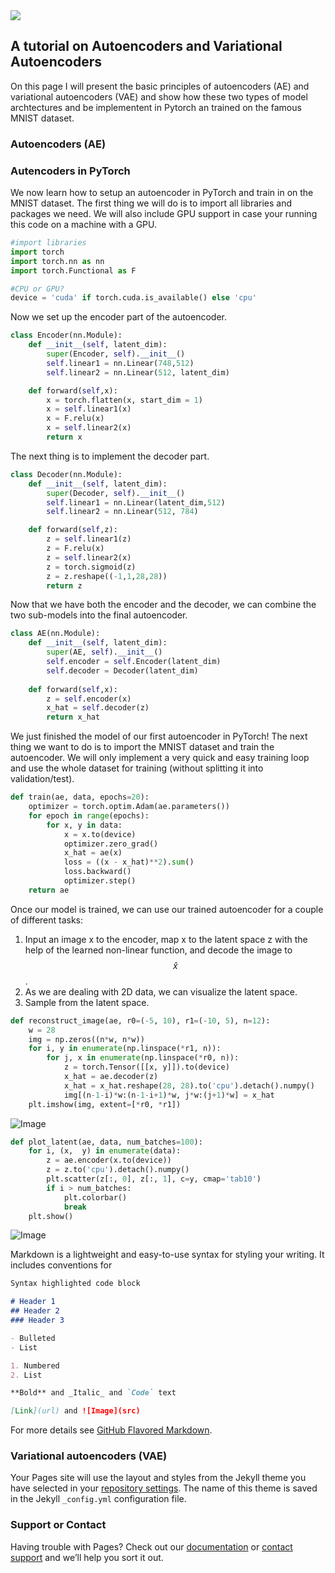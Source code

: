 <img src="https://render.githubusercontent.com/render/math?math=e^{i \pi} = -1">
    
## A tutorial on Autoencoders and Variational Autoencoders

On this page I will present the basic principles of autoencoders (AE) and variational autoencoders (VAE) and show how these two types of model archtectures and be implementent in Pytorch an trained on the famous MNIST dataset.

### Autoencoders (AE)

### Autencoders in PyTorch

We now learn how to setup an autoencoder in PyTorch and train in on the MNIST dataset.
The first thing we will do is to import all libraries and packages we need. We will also include GPU support in case your running this code on a machine with a GPU.

```python
#import libraries
import torch
import torch.nn as nn
import torch.Functional as F

#CPU or GPU?
device = 'cuda' if torch.cuda.is_available() else 'cpu'
```

Now we set up the encoder part of the autoencoder.

```python
class Encoder(nn.Module):
    def __init__(self, latent_dim):
        super(Encoder, self).__init__()
        self.linear1 = nn.Linear(748,512)
        self.linear2 = nn.Linear(512, latent_dim)

    def forward(self,x):
        x = torch.flatten(x, start_dim = 1)
        x = self.linear1(x)
        x = F.relu(x)
        x = self.linear2(x)
        return x
```

The next thing is to implement the decoder part.

```python
class Decoder(nn.Module):
    def __init__(self, latent_dim):
        super(Decoder, self).__init__()
        self.linear1 = nn.Linear(latent_dim,512)
        self.linear2 = nn.Linear(512, 784)

    def forward(self,z):
        z = self.linear1(z)
        z = F.relu(x)
        z = self.linear2(x)
        z = torch.sigmoid(z)
        z = z.reshape((-1,1,28,28))
        return z
```

Now that we have both the encoder and the decoder, we can combine the two sub-models into the final autoencoder.

```python
class AE(nn.Module):
    def __init__(self, latent_dim):
        super(AE, self).__init__()
        self.encoder = self.Encoder(latent_dim)
        self.decoder = Decoder(latent_dim)
    
    def forward(self,x):
        z = self.encoder(x)
        x_hat = self.decoder(z)
        return x_hat
```

We just finished the model of our first autoencoder in PyTorch! The next thing we want to do is to import the MNIST dataset and train the autoencoder. We will only implement a very quick and easy training loop and use the whole dataset for training (without splitting it into validation/test).

```python
def train(ae, data, epochs=20):
    optimizer = torch.optim.Adam(ae.parameters())
    for epoch in range(epochs):
        for x, y in data:
            x = x.to(device)
            optimizer.zero_grad()
            x_hat = ae(x)
            loss = ((x - x_hat)**2).sum()
            loss.backward()
            optimizer.step()
    return ae
```
Once our model is trained, we can use our trained autoencoder for a couple of different tasks:

1. Input an image x to the encoder, map x to the latent space z with the help of the learned non-linear function, and decode the image to $$\hat{x}$$. 
2. As we are dealing with 2D data, we can visualize the latent space.
3. Sample from the latent space.

```python
def reconstruct_image(ae, r0=(-5, 10), r1=(-10, 5), n=12):
    w = 28
    img = np.zeros((n*w, n*w))
    for i, y in enumerate(np.linspace(*r1, n)):
        for j, x in enumerate(np.linspace(*r0, n)):
            z = torch.Tensor([[x, y]]).to(device)
            x_hat = ae.decoder(z)
            x_hat = x_hat.reshape(28, 28).to('cpu').detach().numpy()
            img[(n-1-i)*w:(n-1-i+1)*w, j*w:(j+1)*w] = x_hat
    plt.imshow(img, extent=[*r0, *r1])
```

![Image](https://github.com/MichaelLempart/AE-VAE/blob/gh-pages/resources/Img1_AE.JPG)

```python
def plot_latent(ae, data, num_batches=100):
    for i, (x,  y) in enumerate(data):
        z = ae.encoder(x.to(device))
        z = z.to('cpu').detach().numpy()
        plt.scatter(z[:, 0], z[:, 1], c=y, cmap='tab10')
        if i > num_batches:
            plt.colorbar()
            break
    plt.show()
```

![Image](https://github.com/MichaelLempart/AE-VAE/blob/gh-pages/resources/Img2_AE.JPG)

Markdown is a lightweight and easy-to-use syntax for styling your writing. It includes conventions for

```markdown
Syntax highlighted code block

# Header 1
## Header 2
### Header 3

- Bulleted
- List

1. Numbered
2. List

**Bold** and _Italic_ and `Code` text

[Link](url) and ![Image](src)
```

For more details see [GitHub Flavored Markdown](https://guides.github.com/features/mastering-markdown/).

### Variational autoencoders (VAE)

Your Pages site will use the layout and styles from the Jekyll theme you have selected in your [repository settings](https://github.com/MichaelLempart/AE-VAE/settings/pages). The name of this theme is saved in the Jekyll `_config.yml` configuration file.

### Support or Contact

Having trouble with Pages? Check out our [documentation](https://docs.github.com/categories/github-pages-basics/) or [contact support](https://support.github.com/contact) and we’ll help you sort it out.
